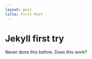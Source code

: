 ```yaml
---
layout: post
title: First Post
---
```


Jekyll first try
================

Never done this before. Does this work?

